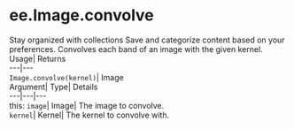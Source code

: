  
#  ee.Image.convolve 
Stay organized with collections  Save and categorize content based on your preferences. 
Convolves each band of an image with the given kernel. Usage| Returns  
---|---  
`Image.convolve(kernel)`| Image  
Argument| Type| Details  
---|---|---  
this: `image`| Image| The image to convolve.  
`kernel`| Kernel| The kernel to convolve with.  
